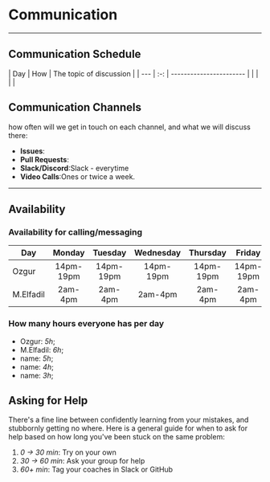 <!--
    this template is for inspiration, feel free to change it however you like!

    Careful! be sure to protect your privacy when filling out this document
        everything you write here will be public
        so share only what you are comfortable sharing online
        you can share the rest in confidence with you group by another channel
-->

# Communication

---

## Communication Schedule

| Day | How | The topic of discussion | | --- | :-: | ----------------------- |
| | | |

## Communication Channels

how often will we get in touch on each channel, and what we will discuss there:

- **Issues**:
- **Pull Requests**:
- **Slack/Discord**:Slack - everytime
- **Video Calls**:Ones or twice a week.

---

## Availability

### Availability for calling/messaging

| Day    | Monday    | Tuesday   | Wednesday | Thursday  | Friday    | Saturday | Sunday |     |
| ------ | :----:    | :-----:   | :-------: | :------:  | :----:    | :------: | :----: | --- |
| Ozgur  | 14pm-19pm | 14pm-19pm | 14pm-19pm | 14pm-19pm | 14pm-19pm |          |        |     |
|M.Elfadil| 2am-4pm  | 2am-4pm   | 2am-4pm   | 2am-4pm   | 2am-4pm   | 2am-4pm  | 2am-4pm|     |

### How many hours everyone has per day

- Ozgur: _5h_;
- M.Elfadil: _6h_;
- name: _5h_;
- name: _4h_;
- name: _3h_;

## Asking for Help

There's a fine line between confidently learning from your mistakes, and
stubbornly getting no where. Here is a general guide for when to ask for help
based on how long you've been stuck on the same problem:

1. _0 -> 30 min_: Try on your own
1. _30 -> 60 min_: Ask your group for help
1. _60+ min_: Tag your coaches in Slack or GitHub
